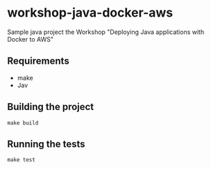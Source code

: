 # workshop-java-docker-aws

Sample java project the Workshop "Deploying Java applications with Docker to AWS"

## Requirements
 * make
 * Jav

## Building the project

```
make build
```

## Running the tests

```
make test
```